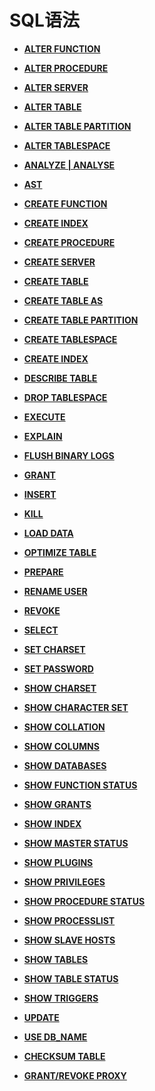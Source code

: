 # SQL语法<a name="ZH-CN_TOPIC_0289900416"></a>

-   **[ALTER FUNCTION](dolphin-ALTER-FUNCTION.md)**

-   **[ALTER PROCEDURE](dolphin-ALTER-PROCEDURE.md)**

-   **[ALTER SERVER](dolphin-ALTER-SERVER.md)**

-   **[ALTER TABLE](dolphin-ALTER-TABLE.md)**  

-   **[ALTER TABLE PARTITION](dolphin-ALTER-TABLE-PARTITION.md)**  

-   **[ALTER TABLESPACE](dolphin-ALTER-TABLESPACE.md)**  

-   **[ANALYZE | ANALYSE](dolphin-ANALYZE-ANALYSE.md)**

-   **[AST](dolphin-AST.md)**

-   **[CREATE FUNCTION](dolphin-CREATE-FUNCTION.md)**

-   **[CREATE INDEX](dolphin-CREATE-INDEX.md)**

-   **[CREATE PROCEDURE](dolphin-CREATE-PROCEDURE.md)**

-   **[CREATE SERVER](dolphin-CREATE-SERVER.md)**

-   **[CREATE TABLE](dolphin-CREATE-TABLE.md)**

-   **[CREATE TABLE AS](dolphin-CREATE-TABLE-AS.md)**

-   **[CREATE TABLE PARTITION](dolphin-CREATE-TABLE-PARTITION.md)**

-   **[CREATE TABLESPACE](dolphin-CREATE-TABLESPACE.md)**

-   **[CREATE INDEX](dolphin-CREATE-INDEX.md)**

-   **[DESCRIBE TABLE](dolphin-DESCRIBE-TABLE.md)**

-   **[DROP TABLESPACE](dolphin-DROP-TABLESPACE.md)**  

-   **[EXECUTE](dolphin-EXECUTE.md)**  

-   **[EXPLAIN](dolphin-EXPLAIN.md)**  

-   **[FLUSH BINARY LOGS](dolphin-FLUSH-BINARY-LOGS.md)**  

-   **[GRANT](dolphin-GRANT.md)**

-   **[INSERT](dolphin-INSERT.md)**

-   **[KILL](dolphin-KILL.md)**  

-   **[LOAD DATA](dolphin-LOAD-DATA.md)**

-   **[OPTIMIZE TABLE](dolphin-OPTIMIZE-TABLE.md)**

-   **[PREPARE](dolphin-PREPARE.md)**

-   **[RENAME USER](dolphin-RENAME-USER.md)**

-   **[REVOKE](dolphin-REVOKE.md)**

-   **[SELECT](dolphin-SELECT.md)**  

-   **[SET CHARSET](dolphin-SET-CHARSET.md)**

-   **[SET PASSWORD](dolphin-SET-PASSWORD.md)**  

-   **[SHOW CHARSET](dolphin-SHOW-CHARACTER-SET.md)** 

-   **[SHOW CHARACTER SET](dolphin-SHOW-CHARACTER-SET.md)** 

-   **[SHOW COLLATION](dolphin-SHOW-COLLATION.md)**  

-   **[SHOW COLUMNS](dolphin-SHOW_COLUMNS.md)**  

-   **[SHOW DATABASES](dolphin-SHOW-DATABASES.md)** 

-   **[SHOW FUNCTION STATUS](dolphin-SHOW-FUNCTION-STATUS.md)**

-   **[SHOW GRANTS](dolphin-SHOW-GRANTS.md)**

-   **[SHOW INDEX](dolphin-SHOW-INDEX.md)**  

-   **[SHOW MASTER STATUS](dolphin-SHOW-MASTER-STATUS.md)**

-   **[SHOW PLUGINS](dolphin-SHOW_PLUGINS.md)**  

-   **[SHOW PRIVILEGES](dolphin-SHOW_PRIVILEGES.md)**

-   **[SHOW PROCEDURE STATUS](dolphin-SHOW-PROCEDURE-STATUS.md)**

-   **[SHOW PROCESSLIST](dolphin-SHOW-PROCESSLIST.md)**

-   **[SHOW SLAVE HOSTS](dolphin-SHOW-SLAVE-HOSTS.md)**

-   **[SHOW TABLES](dolphin-SHOW_TABLES.md)**  

-   **[SHOW TABLE STATUS](dolphin-SHOW-TABLE-STATUS.md)**  

-   **[SHOW TRIGGERS](dolphin-SHOW-TRIGGERS.md)**  

-   **[UPDATE](dolphin-UPDATE.md)**

-   **[USE DB_NAME](dolphin-USE-DB_NAME.md)**  

-   **[CHECKSUM TABLE](dolphin-CHECKSUM-TABLE.md)**  

-   **[GRANT/REVOKE PROXY](dolphin-GRANT-REVOKE-PROXY.md)** 